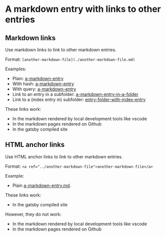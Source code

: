 # A markdown entry with links to other entries

## Markdown links

Use markdown links to link to other markdown entries.

Format: `[another-markdown-file](./another-markdown-file.md)`

Examples:

- Plain: [a-markdown-entry](./a-markdown-entry.md)
- With hash: [a-markdown-entry](./a-markdown-entry.md#some-hash)
- With query: [a-markdown-entry](./a-markdown-entry.md?some-query=some-query-value)
- Link to an entry in a subfolder: [a-markdown-entry-in-a-folder](./entry-folder/a-markdown-entry-in-a-folder.md)
- Link to a (index entry in) subfolder: [entry-folder-with-index-entry](./entry-folder-with-index-entry/index.md)

These links work:

- In the markdown rendered by local development tools like vscode
- In the markdown pages rendered on Github
- In the gatsby compiled site

## HTML anchor links

Use HTML anchor links to link to other markdown entries.

Format: `<a ref="../another-markdown-file">another-markdown-file</a>`

Example:

- Plain <a href="../a-markdown-entry">a-markdown-entry.md</a>.

These links work:

- In the gatsby compiled site

However, they do not work:

- In the markdown rendered by local development tools like vscode
- In the markdown pages rendered on Github
